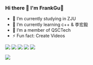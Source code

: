 ### Hi there 👋 I'm FrankGu🚀
- 🔭 I’m currently studying in ZJU
- 🌱 I’m currently learning c++ & 李宏毅
- 👯 I’m a member of QSCTech
- ⚡ Fun fact: Create Videos

![](https://camo.githubusercontent.com/e24defe32bf8de01aa09c2dfb0b037b26afda186193da2cbb465eb8d1071dca2/68747470733a2f2f696d672e736869656c64732e696f2f62616467652f2d432532422532422d3030353939633f6c6f676f3d63253242253242266c6f676f436f6c6f723d666666)
![](https://camo.githubusercontent.com/024e437af77d43c7ccbd0097f63da9e0a9eda39eab10fdbd92f23a40d593450e/68747470733a2f2f696d672e736869656c64732e696f2f62616467652f2d6769742d4630353033323f6c6f676f3d676974266c6f676f436f6c6f723d666666)
![](https://camo.githubusercontent.com/9b427c8cd5f742eafb2639891954e0bedd3c7e22e84857283a5ab21f1b5fda78/68747470733a2f2f696d672e736869656c64732e696f2f62616467652f2d5653253230436f64652d3030374143433f6c6f676f3d76697375616c25323073747564696f253230636f6465266c6f676f436f6c6f723d666666)
![](https://camo.githubusercontent.com/8300af1f25068f77706b84b6e264f1aeded1142d1e068a799979f2f6877e2175/68747470733a2f2f696d672e736869656c64732e696f2f62616467652f2d507974686f6e2d3337373661623f6c6f676f3d707974686f6e266c6f676f436f6c6f723d666666)
![](https://camo.githubusercontent.com/540347a60f6775067ba8c9a9af0154fa80a62c4be2b8feb1d6fb1740590f6e22/68747470733a2f2f696d672e736869656c64732e696f2f62616467652f2d4c696e75782d4643433632343f6c6f676f3d6c696e7578266c6f676f436f6c6f723d303030)


![](https://frank-first.oss-cn-hangzhou.aliyuncs.com/images/204754749-ba2705ba-0844-4079-8f5e-2a90d5fb634b.jpg)

<!--
**ZJU-FrankGu/ZJU-FrankGu** is a ✨ _special_ ✨ repository because its `README.md` (this file) appears on your GitHub profile.


Here are some ideas to get you started:

- 🔭 I’m currently working on ...
- 🌱 I’m currently learning ...
- 👯 I’m looking to collaborate on ...
- 🤔 I’m looking for help with ...
- 💬 Ask me about ...
- 📫 How to reach me: ...
- 😄 Pronouns: ...
- ⚡ Fun fact: ...
-->
<!-- ![Metrics](https://metrics.lecoq.io/ZJU-FrankGu?template=classic&base.indepth=false&base.hireable=false&config.timezone=Asia%2FShanghai) -->


